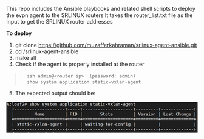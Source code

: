 This repo includes the Ansible playbooks and related shell scripts 
to deploy the evpn agent to the SRLINUX routers
It takes the router_list.txt file as the input to get the SRLINUX router addresses

**To deploy**

1. git clone https://github.com/muzafferkahraman/srlinux-agent-ansible.git
2. cd /srlinux-agent-ansible
3. make all
4. Check if the agent is properly installed at the router
>       ssh admin@<router ip>  (password: admin)
> 		show system application static-vxlan-agent
5. The expected output should be:

![image info](./agent_application.png)
